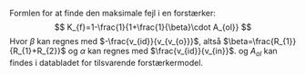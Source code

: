 Formlen for at finde den maksimale fejl i en forstærker:
$$
K_{f}=1-\frac{1}{1+\frac{1}{\beta}\cdot A_{ol}}
$$
Hvor $\beta$ kan regnes med $-\frac{v_{id}}{v_{v_{o}}}$, altså $\beta=\frac{R_{1}}{R_{1}+R_{2}}$ og $\alpha$ kan regnes med $\frac{v_{id}}{v_{in}}$.
og $A_{ol}$ kan findes i databladet for tilsvarende forstærkermodel.